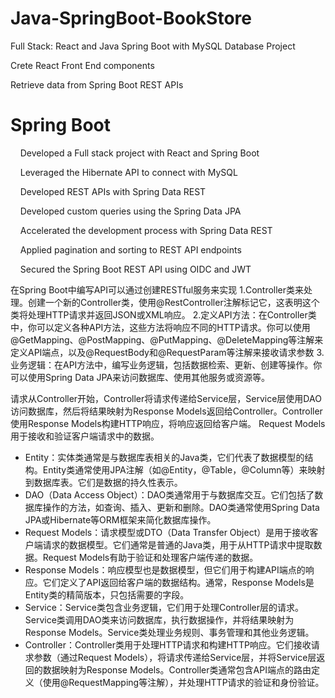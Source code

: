 # Java-SpringBoot-BookStore
Full Stack: React and Java Spring Boot with MySQL Database Project

Crete React Front End components

Retrieve data from Spring Boot REST APIs



# Spring Boot
    Developed a Full stack project with React and Spring Boot
    
    Leveraged the Hibernate API to connect with MySQL
    
    Developed REST APIs with Spring Data REST
    
    Developed custom queries using the Spring Data JPA   
    
    Accelerated the development process with Spring Data REST
    
    Applied pagination and sorting to REST API endpoints
    
    Secured the Spring Boot REST API using OIDC and JWT


在Spring Boot中编写API可以通过创建RESTful服务来实现
1.Controller类来处理。创建一个新的Controller类，使用@RestController注解标记它，这表明这个类将处理HTTP请求并返回JSON或XML响应。
2.定义API方法：在Controller类中，你可以定义各种API方法，这些方法将响应不同的HTTP请求。你可以使用@GetMapping、@PostMapping、@PutMapping、@DeleteMapping等注解来定义API端点，以及@RequestBody和@RequestParam等注解来接收请求参数
3.业务逻辑：在API方法中，编写业务逻辑，包括数据检索、更新、创建等操作。你可以使用Spring Data JPA来访问数据库、使用其他服务或资源等。

请求从Controller开始，Controller将请求传递给Service层，Service层使用DAO访问数据库，然后将结果映射为Response Models返回给Controller。Controller使用Response Models构建HTTP响应，将响应返回给客户端。 Request Models用于接收和验证客户端请求中的数据。
-  Entity：实体类通常是与数据库表相关的Java类，它们代表了数据模型的结构。Entity类通常使用JPA注解（如@Entity，@Table，@Column等）来映射到数据库表。它们是数据的持久性表示。
-  DAO（Data Access Object）：DAO类通常用于与数据库交互。它们包括了数据库操作的方法，如查询、插入、更新和删除。DAO类通常使用Spring Data JPA或Hibernate等ORM框架来简化数据库操作。
-  Request Models：请求模型或DTO（Data Transfer Object）是用于接收客户端请求的数据模型。它们通常是普通的Java类，用于从HTTP请求中提取数据。Request Models有助于验证和处理客户端传递的数据。
-  Response Models：响应模型也是数据模型，但它们用于构建API端点的响应。它们定义了API返回给客户端的数据结构。通常，Response Models是Entity类的精简版本，只包括需要的字段。
-  Service：Service类包含业务逻辑，它们用于处理Controller层的请求。Service类调用DAO类来访问数据库，执行数据操作，并将结果映射为Response Models。Service类处理业务规则、事务管理和其他业务逻辑。
-  Controller：Controller类用于处理HTTP请求和构建HTTP响应。它们接收请求参数（通过Request Models），将请求传递给Service层，并将Service层返回的数据映射为Response Models。Controller类通常包含API端点的路由定义（使用@RequestMapping等注解），并处理HTTP请求的验证和身份验证。

